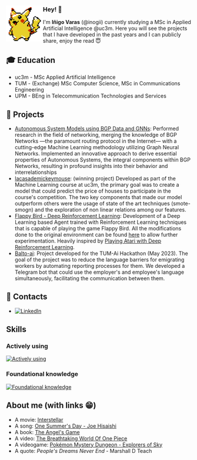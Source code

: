 <div>
    <img width="100" align="left" src='https://github.com/inogii/inogii/blob/main/pikachu.gif'/>
    <h3>Hey! 👋</h3>
</div>

I'm **Iñigo Varas** (@inogii) currently studying a MSc in Applied Artificial Intelligence @uc3m. Here you will see the projects that I have developed in the past years and I can publicly share, enjoy the read 😇

## 🎓 Education
- uc3m - MSc Applied Artificial Intelligence
- TUM - (Exchange) MSc Computer Science, MSc in Communications Engineering 
- UPM - BEng in Telecommunication Technologies and Services

## 📌 Projects
- [Autonomous System Models using BGP Data and GNNs](https://github.com/inogii/bthesis): Performed research in the field of networking, merging the knowledge of BGP Networks —the paramount routing protocol in the Internet— with a cutting-edge Machine Learning methodology utilizing Graph Neural Networks. Implemented an innovative approach to derive essential properties of Autonomous Systems, the integral components within BGP Networks, resulting in profound insights into their behavior and interrelationships
- [lacasademickeymouse](https://github.com/inogii/lacasademickeymouse): (winning project) Developed as part of the Machine Learning course at uc3m, the primary goal was to create a model that could predict the price of houses to participate in the course's competition. The two key components that made our model outperform others were the usage of state of the art techniques (smote-smogn) and the exploration of non linear relations among our features.
- [Flappy Bird - Deep Reinforcement Learning](https://github.com/inogii/flappy_rl): Development of a Deep Learning based Agent trained with Reinforcement Learning techniques that is capable of playing the game Flappy Bird. All the modifications done to the original environment can be found [here](https://github.com/inogii/flappy-bird-env) to allow further experimentation. Heavily inspired by [Playing Atari with Deep Reinforcement Learning](https://www.cs.toronto.edu/~vmnih/docs/dqn.pdf).
- [Balto-ai](https://devpost.com/software/balto-ai?ref_content=user-portfolio&ref_feature=in_progress): Project developed for the TUM-Ai Hackathon (May 2023). The goal of the project was to reduce the language barriers for emigrating workers by automating reporting processes for them. We developed a Telegram bot that could use the employer's and employee's language simultaneously, facilitating the communication between them.

## 📢 Contacts
-  [![LinkedIn](https://img.shields.io/badge/LinkedIn-blue)](https://www.linkedin.com/in/inigo-varas/)

## Skills
### Actively using
[![Actively using](https://skillicons.dev/icons?i=py,pytorch,tensorflow,fastapi,linux,bash,docker,kubernetes,git,github,vscode)](https://skillicons.dev)
### Foundational knowledge
[![Foundational knowledge](https://skillicons.dev/icons?i=c,matlab,java,javascript,html,css,bootstrap,nodejs,express,vim)](https://skillicons.dev)

## About me (with links 😁)
- A movie: [Interstellar](https://www.justwatch.com/us/movie/interstellar)
- A song: [One Summer's Day - Joe Hisaishi](https://www.youtube.com/watch?v=TK1Ij_-mank)
- A book: [The Angel's Game](https://www.amazon.es/Angels-Game-Cemetery-Forgotten-Books-ebook/dp/B002VBV1J0/ref=tmm_kin_swatch_0?_encoding=UTF8&qid=&sr=)
- A video: [The Breathtaking World Of One Piece](https://www.youtube.com/watch?v=AcSVkCNDLZg)
- A videogame: [Pokémon Mystery Dungeon - Explorers of Sky](https://bulbapedia.bulbagarden.net/wiki/Pok%C3%A9mon_Mystery_Dungeon:_Explorers_of_Sky)
- A quote: _People's Dreams Never End_ - Marshall D Teach
